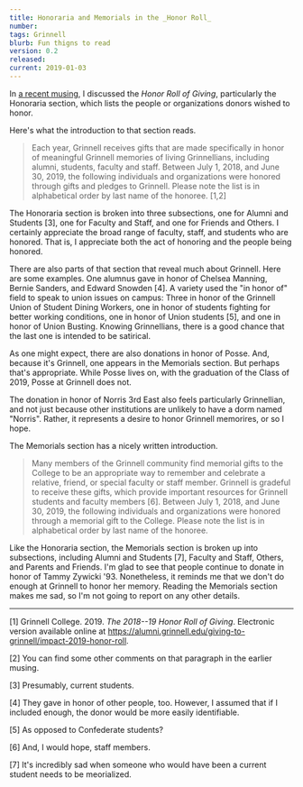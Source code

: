 ```yaml
---
title: Honoraria and Memorials in the _Honor Roll_
number: 
tags: Grinnell
blurb: Fun thigns to read
version: 0.2
released: 
current: 2019-01-03
---
```

In [a recent musing](honor-giving-grinnell-2020-01-03), I discussed
the _Honor Roll of Giving_, particularly the Honoraria section,
which lists the people or organizations donors wished to honor.

Here's what the introduction to that section reads.

> Each year, Grinnell receives gifts that are made specifically in
honor of meaningful Grinnell memories of living Grinnellians,
including alumni, students, faculty and staff.  Between July 1,
2018, and June 30, 2019, the following individuals and organizations
were honored through gifts and pledges to Grinnell.  Please note
the list is in alphabetical order by last name of the honoree. [1,2]

The Honoraria section is broken into three subsections, one for
Alumni and Students [3], one for Faculty and Staff, and one for
Friends and Others.  I certainly appreciate the broad range of
faculty, staff, and students who are honored.  That is, I appreciate
both the act of honoring and the people being honored.

There are also parts of that section that reveal much about Grinnell.
Here are some examples.  One alumnus gave in honor of Chelsea
Manning, Bernie Sanders, and Edward Snowden [4].  A variety used
the "in honor of" field to speak to union issues on campus: Three
in honor of the Grinnell Union of Student Dining Workers, one in
honor of students fighting for better working conditions, one in
honor of Union students [5], and one in honor of Union Busting.
Knowing Grinnellians, there is a good chance that the last one is
intended to be satirical.

As one might expect, there are also donations in honor of Posse.
And, because it's Grinnell, one appears in the Memorials section.
But perhaps that's appropriate.  While Posse lives on, with the
graduation of the Class of 2019, Posse at Grinnell does not.

The donation in honor of Norris 3rd East also feels particularly
Grinnellian, and not just because other institutions are unlikely
to have a dorm named "Norris".  Rather, it represents a desire to
honor Grinnell memorires, or so I hope.

The Memorials section has a nicely written introduction.

> Many members of the Grinnell community find memorial gifts to the
College to be an appropriate way to remember and celebrate a relative,
friend, or special faculty or staff member.  Grinnell is gradeful
to receive these gifts, which provide important resources for
Grinnell students and faculty members [6].  Between July 1, 2018,
and June 30, 2019, the following individuals and organizations were
honored through a memorial gift to the College.  Please note the
list is in alphabetical order by last name of the honoree.

Like the Honoraria section, the Memorials section is broken up into
subsections, including Alumni and Students [7], Faculty and Staff,
Others, and Parents and Friends.  I'm glad to see that people
continue to donate in honor of Tammy Zywicki '93.  Nonetheless, it
reminds me that we don't do enough at Grinnell to honor her memory.
Reading the Memorials section makes me sad, so I'm not going to
report on any other details.

---

[1] Grinnell College. 2019.   _The 2018--19 Honor Roll of Giving_.  Electronic
version available online at <https://alumni.grinnell.edu/giving-to-grinnell/impact-2019-honor-roll>.

[2] You can find some other comments on that paragraph in the earlier musing.

[3] Presumably, current students.

[4] They gave in honor of other people, too.  However, I assumed that if I
included enough, the donor would be more easily identifiable.

[5] As opposed to Confederate students?

[6] And, I would hope, staff members.

[7] It's incredibly sad when someone who would have been a current student
needs to be meorialized.
